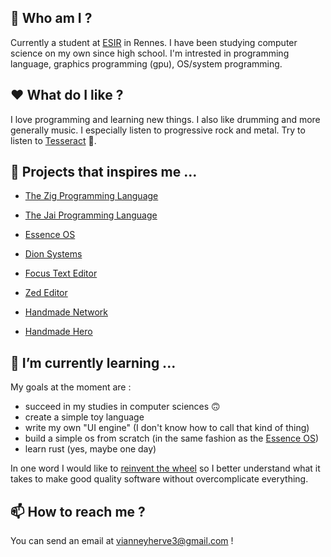 ## 🪪 Who am I ?

Currently a student at [ESIR](https://esir.univ-rennes.fr/) in Rennes. I have been studying computer science on my own since high school.
I'm intrested in programming language, graphics programming (gpu), OS/system programming.

## ❤️ What do I like ?

I love programming and learning new things.
I also like drumming and more generally music. I especially listen to progressive rock and metal.
Try to listen to [Tesseract](https://www.youtube.com/channel/UCzvBMFhS0gqjx1rA0bswiHg) 🤘.

## 🔭 Projects that inspires me ...

- [The Zig Programming Language](https://ziglang.org/)
- [The Jai Programming Language](https://github.com/Jai-Community/awesome-jai)

- [Essence OS](https://gitlab.com/nakst/essence/)
- [Dion Systems](https://dion.systems/index.html)

- [Focus Text Editor](https://github.com/focus-editor/focus)
- [Zed Editor](https://zed.dev/)

- [Handmade Network](https://handmade.network/)
- [Handmade Hero](https://handmadehero.org/)

## 🌱 I’m currently learning ...

My goals at the moment are :
 - succeed in my studies in computer sciences 🙃
 - create a simple toy language
 - write my own "UI engine" (I don't know how to call that kind of thing)
 - build a simple os from scratch (in the same fashion as the [Essence OS](https://gitlab.com/nakst/essence/))
 - learn rust (yes, maybe one day)

In one word I would like to [reinvent the wheel](https://handmade.network/) so I better understand what it takes to make good quality software without overcomplicate everything.

## 📫 How to reach me ?

You can send an email at vianneyherve3@gmail.com !

<!--
**Ota-cueille/Ota-cueille** is a ✨ _special_ ✨ repository because its `README.md` (this file) appears on your GitHub profile.

Here are some ideas to get you started:

- 🔭 I’m currently working on ...
- 👯 I’m looking to collaborate on ...
- 🤔 I’m looking for help with ...
- 💬 Ask me about ...
- 😄 Pronouns: ...
- ⚡ Fun fact: ...
-->
